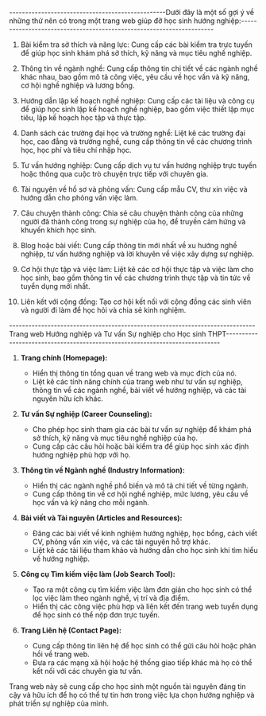 -------------------------------------------------Dưới đây là một số gợi ý về những thứ nên có trong một trang web giúp đỡ học sinh hướng nghiệp:---------------------------------------------------------------------

1. Bài kiểm tra sở thích và năng lực: Cung cấp các bài kiểm tra trực tuyến để giúp học sinh khám phá sở thích, kỹ năng và mục tiêu nghề nghiệp.

2. Thông tin về ngành nghề: Cung cấp thông tin chi tiết về các ngành nghề khác nhau, bao gồm mô tả công việc, yêu cầu về học vấn và kỹ năng, cơ hội nghề nghiệp và lương bổng.

3. Hướng dẫn lập kế hoạch nghề nghiệp: Cung cấp các tài liệu và công cụ để giúp học sinh lập kế hoạch nghề nghiệp, bao gồm việc thiết lập mục tiêu, lập kế hoạch học tập và thực tập.

4. Danh sách các trường đại học và trường nghề: Liệt kê các trường đại học, cao đẳng và trường nghề, cung cấp thông tin về các chương trình học, học phí và tiêu chí nhập học.

5. Tư vấn hướng nghiệp: Cung cấp dịch vụ tư vấn hướng nghiệp trực tuyến hoặc thông qua cuộc trò chuyện trực tiếp với chuyên gia.

6. Tài nguyên về hồ sơ và phỏng vấn: Cung cấp mẫu CV, thư xin việc và hướng dẫn cho phỏng vấn việc làm.

7. Câu chuyện thành công: Chia sẻ câu chuyện thành công của những người đã thành công trong sự nghiệp của họ, để truyền cảm hứng và khuyến khích học sinh.

8. Blog hoặc bài viết: Cung cấp thông tin mới nhất về xu hướng nghề nghiệp, tư vấn hướng nghiệp và lời khuyên về việc xây dựng sự nghiệp.

9. Cơ hội thực tập và việc làm: Liệt kê các cơ hội thực tập và việc làm cho học sinh, bao gồm thông tin về các chương trình thực tập và tin tức về tuyển dụng mới nhất.

10. Liên kết với cộng đồng: Tạo cơ hội kết nối với cộng đồng các sinh viên và người đi làm để học hỏi và chia sẻ kinh nghiệm.



-----------------------------------------------------------------------------Trang web Hướng nghiệp và Tư vấn Sự nghiệp cho Học sinh THPT----------------------------------------------------------------------------

1. **Trang chính (Homepage):**
   - Hiển thị thông tin tổng quan về trang web và mục đích của nó.
   - Liệt kê các tính năng chính của trang web như tư vấn sự nghiệp, thông tin về các ngành nghề, bài viết về hướng nghiệp, và các tài nguyên hữu ích khác.

2. **Tư vấn Sự nghiệp (Career Counseling):**
   - Cho phép học sinh tham gia các bài tư vấn sự nghiệp để khám phá sở thích, kỹ năng và mục tiêu nghề nghiệp của họ.
   - Cung cấp các câu hỏi hoặc bài kiểm tra để giúp học sinh xác định hướng nghiệp phù hợp với họ.

3. **Thông tin về Ngành nghề (Industry Information):**
   - Hiển thị các ngành nghề phổ biến và mô tả chi tiết về từng ngành.
   - Cung cấp thông tin về cơ hội nghề nghiệp, mức lương, yêu cầu về học vấn và kỹ năng cho mỗi ngành.

4. **Bài viết và Tài nguyên (Articles and Resources):**
   - Đăng các bài viết về kinh nghiệm hướng nghiệp, học bổng, cách viết CV, phỏng vấn xin việc, và các tài nguyên hỗ trợ khác.
   - Liệt kê các tài liệu tham khảo và hướng dẫn cho học sinh khi tìm hiểu về hướng nghiệp.

5. **Công cụ Tìm kiếm việc làm (Job Search Tool):**
   - Tạo ra một công cụ tìm kiếm việc làm đơn giản cho học sinh có thể lọc việc làm theo ngành nghề, vị trí và địa điểm.
   - Hiển thị các công việc phù hợp và liên kết đến trang web tuyển dụng để học sinh có thể nộp đơn trực tuyến.

6. **Trang Liên hệ (Contact Page):**
   - Cung cấp thông tin liên hệ để học sinh có thể gửi câu hỏi hoặc phản hồi về trang web.
   - Đưa ra các mạng xã hội hoặc hệ thống giao tiếp khác mà họ có thể kết nối với các chuyên gia tư vấn.

Trang web này sẽ cung cấp cho học sinh một nguồn tài nguyên đáng tin cậy và hữu ích để họ có thể tự tin hơn trong việc lựa chọn hướng nghiệp và phát triển sự nghiệp của mình.
